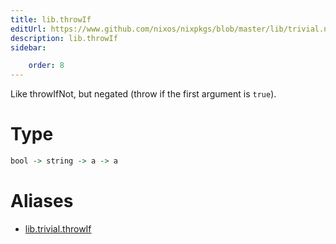 ```yaml
---
title: lib.throwIf
editUrl: https://www.github.com/nixos/nixpkgs/blob/master/lib/trivial.nix#L532C13
description: lib.throwIf
sidebar:

    order: 8
---
```


Like throwIfNot, but negated (throw if the first argument is `true`).

# Type

```haskell
bool -> string -> a -> a
```


# Aliases

- [lib.trivial.throwIf](./reference/lib/trivial/lib-trivial-throwIf)


